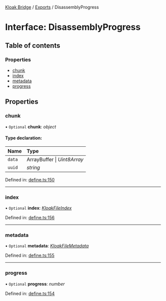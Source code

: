 [Kloak Bridge](../README.md) / [Exports](../modules.md) / DisassemblyProgress

# Interface: DisassemblyProgress

## Table of contents

### Properties

- [chunk](disassemblyprogress.md#chunk)
- [index](disassemblyprogress.md#index)
- [metadata](disassemblyprogress.md#metadata)
- [progress](disassemblyprogress.md#progress)

## Properties

### chunk

• `Optional` **chunk**: *object*

#### Type declaration:

Name | Type |
:------ | :------ |
`data` | ArrayBuffer \| *Uint8Array* |
`uuid` | *string* |

Defined in: [define.ts:150](https://github.com/CoNET-project/kloak-bridge/blob/94a2fac/src/define.ts#L150)

___

### index

• `Optional` **index**: [*KloakFileIndex*](kloakfileindex.md)

Defined in: [define.ts:156](https://github.com/CoNET-project/kloak-bridge/blob/94a2fac/src/define.ts#L156)

___

### metadata

• `Optional` **metadata**: [*KloakFileMetadata*](kloakfilemetadata.md)

Defined in: [define.ts:155](https://github.com/CoNET-project/kloak-bridge/blob/94a2fac/src/define.ts#L155)

___

### progress

• `Optional` **progress**: *number*

Defined in: [define.ts:154](https://github.com/CoNET-project/kloak-bridge/blob/94a2fac/src/define.ts#L154)
